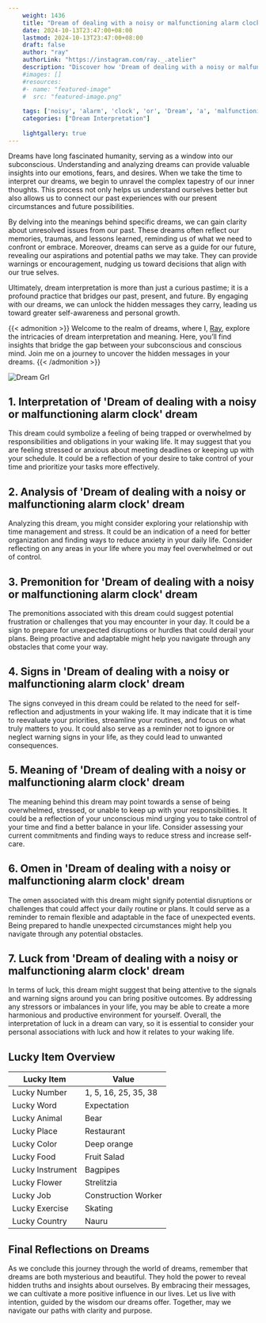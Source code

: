 ```yaml
---
    weight: 1436
    title: "Dream of dealing with a noisy or malfunctioning alarm clock"  # Assuming 'title' column exists
    date: 2024-10-13T23:47:00+08:00
    lastmod: 2024-10-13T23:47:00+08:00
    draft: false
    author: "ray"
    authorLink: "https://instagram.com/ray._.atelier"
    description: "Discover how 'Dream of dealing with a noisy or malfunctioning alarm clock' can interpret your future and uncover its significant meanings in your life."
    #images: []
    #resources:
    #- name: "featured-image"
    #  src: "featured-image.png"
    
    tags: ['noisy', 'alarm', 'clock', 'or', 'Dream', 'a', 'malfunctioning', 'of', 'with', 'dealing']
    categories: ["Dream Interpretation"]
    
    lightgallery: true
---
```

    
Dreams have long fascinated humanity, serving as a window into our subconscious. Understanding and analyzing dreams can provide valuable insights into our emotions, fears, and desires. When we take the time to interpret our dreams, we begin to unravel the complex tapestry of our inner thoughts. This process not only helps us understand ourselves better but also allows us to connect our past experiences with our present circumstances and future possibilities.

By delving into the meanings behind specific dreams, we can gain clarity about unresolved issues from our past. These dreams often reflect our memories, traumas, and lessons learned, reminding us of what we need to confront or embrace. Moreover, dreams can serve as a guide for our future, revealing our aspirations and potential paths we may take. They can provide warnings or encouragement, nudging us toward decisions that align with our true selves.

Ultimately, dream interpretation is more than just a curious pastime; it is a profound practice that bridges our past, present, and future. By engaging with our dreams, we can unlock the hidden messages they carry, leading us toward greater self-awareness and personal growth.

{{< admonition >}}
Welcome to the realm of dreams, where I, [Ray](https://instagram.com/ray._.atelier), explore the intricacies of dream interpretation and meaning. Here, you’ll find insights that bridge the gap between your subconscious and conscious mind. Join me on a journey to uncover the hidden messages in your dreams.
{{< /admonition >}}

![Dream Grl](https://cdn.pixabay.com/photo/2017/11/02/03/35/gothic-2910057_1280.jpg "Dream Grl")

## 1. Interpretation of 'Dream of dealing with a noisy or malfunctioning alarm clock' dream

This dream could symbolize a feeling of being trapped or overwhelmed by responsibilities and obligations in your waking life. It may suggest that you are feeling stressed or anxious about meeting deadlines or keeping up with your schedule. It could be a reflection of your desire to take control of your time and prioritize your tasks more effectively.

## 2. Analysis of 'Dream of dealing with a noisy or malfunctioning alarm clock' dream

Analyzing this dream, you might consider exploring your relationship with time management and stress. It could be an indication of a need for better organization and finding ways to reduce anxiety in your daily life. Consider reflecting on any areas in your life where you may feel overwhelmed or out of control.

## 3. Premonition for 'Dream of dealing with a noisy or malfunctioning alarm clock' dream

The premonitions associated with this dream could suggest potential frustration or challenges that you may encounter in your day. It could be a sign to prepare for unexpected disruptions or hurdles that could derail your plans. Being proactive and adaptable might help you navigate through any obstacles that come your way.

## 4. Signs in 'Dream of dealing with a noisy or malfunctioning alarm clock' dream

The signs conveyed in this dream could be related to the need for self-reflection and adjustments in your waking life. It may indicate that it is time to reevaluate your priorities, streamline your routines, and focus on what truly matters to you. It could also serve as a reminder not to ignore or neglect warning signs in your life, as they could lead to unwanted consequences.

## 5. Meaning of 'Dream of dealing with a noisy or malfunctioning alarm clock' dream

The meaning behind this dream may point towards a sense of being overwhelmed, stressed, or unable to keep up with your responsibilities. It could be a reflection of your unconscious mind urging you to take control of your time and find a better balance in your life. Consider assessing your current commitments and finding ways to reduce stress and increase self-care.

## 6. Omen in 'Dream of dealing with a noisy or malfunctioning alarm clock' dream

The omen associated with this dream might signify potential disruptions or challenges that could affect your daily routine or plans. It could serve as a reminder to remain flexible and adaptable in the face of unexpected events. Being prepared to handle unexpected circumstances might help you navigate through any potential obstacles.

## 7. Luck from 'Dream of dealing with a noisy or malfunctioning alarm clock' dream

In terms of luck, this dream might suggest that being attentive to the signals and warning signs around you can bring positive outcomes. By addressing any stressors or imbalances in your life, you may be able to create a more harmonious and productive environment for yourself. Overall, the interpretation of luck in a dream can vary, so it is essential to consider your personal associations with luck and how it relates to your waking life.

## Lucky Item Overview
| Lucky Item          | Value              |
|---------------|--------------------|
| Lucky Number        | 1, 5, 16, 25, 35, 38  |
| Lucky Word          | Expectation |
| Lucky Animal        | Bear |
| Lucky Place         | Restaurant     |
| Lucky Color         | Deep orange     |
| Lucky Food          | Fruit Salad      |
| Lucky Instrument    | Bagpipes |
| Lucky Flower        | Strelitzia    |
| Lucky Job           | Construction Worker       |
| Lucky Exercise      | Skating  |
| Lucky Country       | Nauru    |


##  Final Reflections on Dreams

As we conclude this journey through the world of dreams, remember that dreams are both mysterious and beautiful. They hold the power to reveal hidden truths and insights about ourselves. By embracing their messages, we can cultivate a more positive influence in our lives. Let us live with intention, guided by the wisdom our dreams offer. Together, may we navigate our paths with clarity and purpose.
